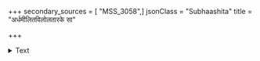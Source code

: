 +++
secondary_sources = [ "MSS_3058",]
jsonClass = "Subhaashita"
title = "अर्धमीलितविलोलतारके सा"

+++

<details><summary>Text</summary>

अर्धमीलितविलोलतारके सा दृशौ निधुवनक्लमालसा।  
यन्मुहूर्तमवहन्न तत्पुनस् तृप्तिरास्त दयितस्य पश्यतः॥
</details>
